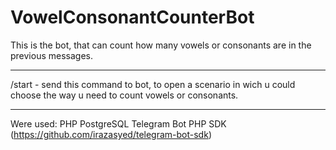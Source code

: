 # VowelConsonantCounterBot
This is the bot, that can count how many vowels or consonants are in the previous messages.
*******************
/start - send this command to bot, to open a scenario in wich u could choose the way u need to count vowels or consonants.
*******************
Were used:
PHP
PostgreSQL
Telegram Bot PHP SDK (https://github.com/irazasyed/telegram-bot-sdk)
